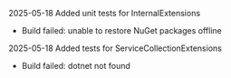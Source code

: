 2025-05-18 Added unit tests for InternalExtensions
  - Build failed: unable to restore NuGet packages offline

2025-05-18 Added tests for ServiceCollectionExtensions
  - Build failed: dotnet not found
